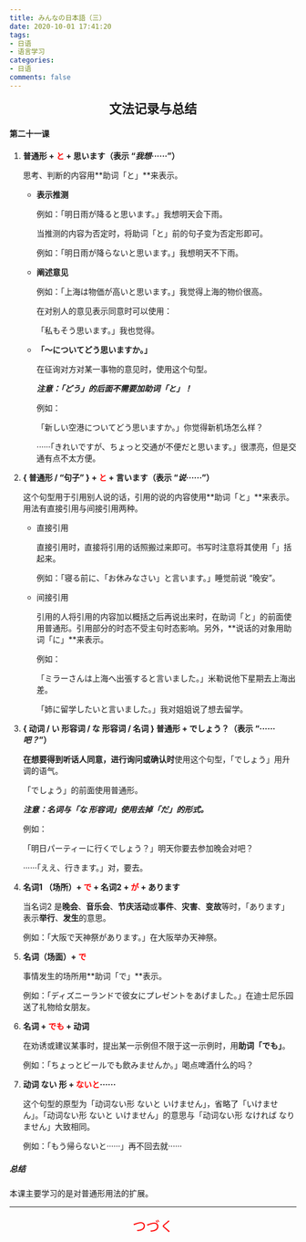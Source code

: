 ```yaml
---
title: みんなの日本語（三）
date: 2020-10-01 17:41:20
tags: 
- 日语
- 语言学习
categories: 
- 日语
comments: false
---
```


<center><strong><span style="font-size: 22px;">文法记录与总结</span></strong></center>

#### 第二十一课

<!--more-->

1. **普通形 + <span style="color: red;">と</span> + 思います（表示 “*我想······*”）**

    思考、判断的内容用**助词「と」**来表示。

    - **表示推测**

        例如：「明日雨が降ると思います。」我想明天会下雨。

        当推测的内容为否定时，将助词「と」前的句子变为否定形即可。

        例如：「明日雨が降らないと思います。」我想明天不下雨。

    - **阐述意见**

        例如：「上海は物価が高いと思います。」我觉得上海的物价很高。

        在对别人的意见表示同意时可以使用：

        「私もそう思います。」我也觉得。

    - **「〜についてどう思いますか。」**

        在征询对方对某一事物的意见时，使用这个句型。

        ***注意：「どう」的后面不需要加助词「と」！***

        例如：

        「新しい空港についてどう思いますか。」你觉得新机场怎么样？

        ······「きれいですが、ちょっと交通が不便だと思います。」很漂亮，但是交通有点不太方便。

2. **{ 普通形 / “句子” } + <span style="color: red;">と</span> + 言います（表示 “*说······*”）**

    这个句型用于引用别人说的话，引用的说的内容使用**助词「と」**来表示。用法有直接引用与间接引用两种。

    - 直接引用

        直接引用时，直接将引用的话照搬过来即可。书写时注意将其使用「」括起来。

        例如：「寝る前に、「お休みなさい」と言います。」睡觉前说 “晚安”。

    - 间接引用

        引用的人将引用的内容加以概括之后再说出来时，在助词「と」的前面使用普通形。引用部分的时态不受主句时态影响。另外，**说话的对象用助词「に」**来表示。

        例如：

        「ミラーさんは上海へ出張すると言いました。」米勒说他下星期去上海出差。

        「姉に留学したいと言いました。」我对姐姐说了想去留学。

3. **{ 动词 / い 形容词 / な 形容词 / 名词 } 普通形 + でしょう？（表示 “*······吧？*”）**

    **在想要得到听话人同意，进行询问或确认时**使用这个句型，「でしょう」用升调的语气。

    「でしょう」的前面使用普通形。

    ***注意：名词与「な 形容词」使用去掉「だ」的形式。***

    例如：

    「明日パーティーに行くでしょう？」明天你要去参加晚会对吧？

    ······「ええ、行きます。」对，要去。

4. **名词1 （场所）+ <span style="color: red;">で</span> + 名词2 + <span style="color: red;">が</span> + あります**

    当名词2 是**晚会**、**音乐会**、**节庆活动**或**事件**、**灾害**、**变故**等时，「あります」表示**举行**、**发生**的意思。

    例如：「大阪で天神祭があります。」在大阪举办天神祭。

5. **名词（场面）+ <span style="color: red;">で</span>**

    事情发生的场所用**助词「で」**表示。

    例如：「ディズニーランドで彼女にプレゼントをあげました。」在迪士尼乐园送了礼物给女朋友。

6. **名词 + <span style="color: red;">でも</span> + 动词**

    在劝诱或建议某事时，提出某一示例但不限于这一示例时，用**助词「でも」**。

    例如：「ちょっとビールでも飲みませんか。」喝点啤酒什么的吗？

7. **动词 ない 形 + <span style="color: red;">ないと</span>······**

    这个句型的原型为「动词ない形 ないと いけません」，省略了「いけません」。「动词ない形 ないと いけません」的意思与「动词ない形 なければ なりません」大致相同。

    例如：「もう帰らないと······」再不回去就······



##### 总结

本课主要学习的是对普通形用法的扩展。

----

<center><div style="color: red; font-size: 24px;">つづく<div></center>